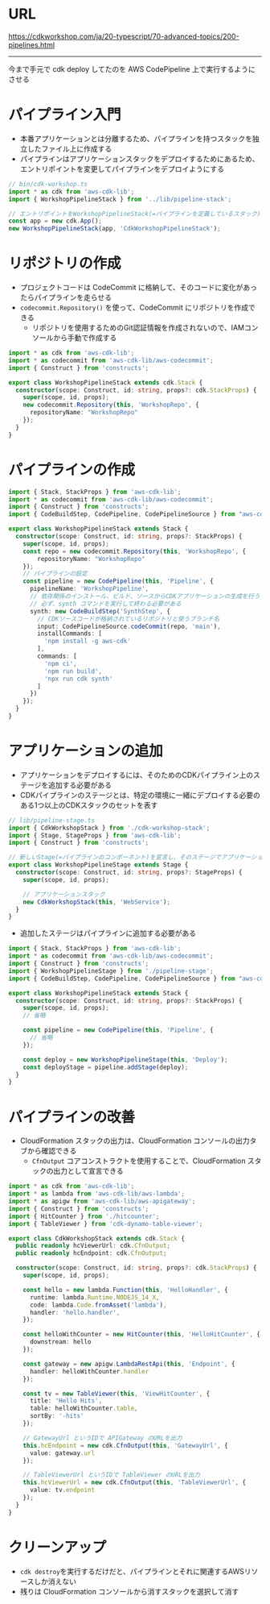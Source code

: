 # URL
https://cdkworkshop.com/ja/20-typescript/70-advanced-topics/200-pipelines.html

---

今まで手元で cdk deploy してたのを AWS CodePipeline 上で実行するようにさせる

# パイプライン入門
- 本番アプリケーションとは分離するため、パイプラインを持つスタックを独立したファイル上に作成する
- パイプラインはアプリケーションスタックをデプロイするためにあるため、エントリポイントを変更してパイプラインをデプロイようにする

```ts
// bin/cdk-workshop.ts
import * as cdk from 'aws-cdk-lib';
import { WorkshopPipelineStack } from '../lib/pipeline-stack';

// エントリポイントをWorkshopPipelineStack(=パイプラインを定義しているスタック)に変更
const app = new cdk.App();
new WorkshopPipelineStack(app, 'CdkWorkshopPipelineStack');
```

# リポジトリの作成
- プロジェクトコードは CodeCommit に格納して、そのコードに変化があったらパイプラインを走らせる
- `codecommit.Repository()` を使って、CodeCommit にリポジトリを作成できる
  - リポジトリを使用するためのGit認証情報を作成されないので、IAMコンソールから手動で作成する

```ts
import * as cdk from 'aws-cdk-lib';
import * as codecommit from 'aws-cdk-lib/aws-codecommit';
import { Construct } from 'constructs';

export class WorkshopPipelineStack extends cdk.Stack {
  constructor(scope: Construct, id: string, props?: cdk.StackProps) {
    super(scope, id, props);
    new codecommit.Repository(this, 'WorkshopRepo', {
      repositoryName: "WorkshopRepo"
    });
  }
}
```

# パイプラインの作成

```ts
import { Stack, StackProps } from 'aws-cdk-lib';
import * as codecommit from 'aws-cdk-lib/aws-codecommit';
import { Construct } from 'constructs';
import { CodeBuildStep, CodePipeline, CodePipelineSource } from "aws-cdk-lib/pipelines";

export class WorkshopPipelineStack extends Stack {
  constructor(scope: Construct, id: string, props?: StackProps) {
    super(scope, id, props);
    const repo = new codecommit.Repository(this, 'WorkshopRepo', {
        repositoryName: "WorkshopRepo"
    });
    // パイプラインの設定
    const pipeline = new CodePipeline(this, 'Pipeline', {
      pipelineName: 'WorkshopPipeline',
      // 依存関係のインストール、ビルド、ソースからCDKアプリケーションの生成を行う
      // 必ず、synth コマンドを実行して終わる必要がある
      synth: new CodeBuildStep('SynthStep', {
        // CDKソースコードが格納されているリポジトリと使うブランチ名
        input: CodePipelineSource.codeCommit(repo, 'main'),
        installCommands: [
          'npm install -g aws-cdk'
        ],
        commands: [
          'npm ci',
          'npm run build',
          'npx run cdk synth'
        ]
      })
    });
  }
}
```

# アプリケーションの追加
- アプリケーションをデプロイするには、そのためのCDKパイプライン上のステージを追加する必要がある
- CDKパイプラインのステージとは、特定の環境に一緒にデプロイする必要のある1つ以上のCDKスタックのセットを表す

```ts
// lib/pipeline-stage.ts
import { CdkWorkshopStack } from './cdk-workshop-stack';
import { Stage, StageProps } from 'aws-cdk-lib';
import { Construct } from 'constructs';

// 新しいStage(=パイプラインのコンポーネント)を宣言し、そのステージでアプリケーションスタックをインスタンス化する
export class WorkshopPipelineStage extends Stage {
  constructor(scope: Construct, id: string, props?: StageProps) {
    super(scope, id, props);

    // アプリケーションスタック
    new CdkWorkshopStack(this, 'WebService');
  }
}
```

- 追加したステージはパイプラインに追加する必要がある

```ts
import { Stack, StackProps } from 'aws-cdk-lib';
import * as codecommit from 'aws-cdk-lib/aws-codecommit';
import { Construct } from 'constructs';
import { WorkshopPipelineStage } from './pipeline-stage';
import { CodeBuildStep, CodePipeline, CodePipelineSource } from "aws-cdk-lib/pipelines";

export class WorkshopPipelineStack extends Stack {
  constructor(scope: Construct, id: string, props?: StackProps) {
    super(scope, id, props);
    // 省略

    const pipeline = new CodePipeline(this, 'Pipeline', {
      // 省略
    });

    const deploy = new WorkshopPipelineStage(this, 'Deploy');
    const deployStage = pipeline.addStage(deploy);
  }
}
```

# パイプラインの改善
- CloudFormation スタックの出力は、CloudFormation コンソールの出力タブから確認できる
  - `CfnOutput` コアコンストラクトを使用することで、CloudFormation スタックの出力として宣言できる

```ts
import * as cdk from 'aws-cdk-lib';
import * as lambda from 'aws-cdk-lib/aws-lambda';
import * as apigw from 'aws-cdk-lib/aws-apigateway';
import { Construct } from 'constructs';
import { HitCounter } from './hitcounter';
import { TableViewer } from 'cdk-dynamo-table-viewer';

export class CdkWorkshopStack extends cdk.Stack {
  public readonly hcViewerUrl: cdk.CfnOutput;
  public readonly hcEndpoint: cdk.CfnOutput;

  constructor(scope: Construct, id: string, props?: cdk.StackProps) {
    super(scope, id, props);

    const hello = new lambda.Function(this, 'HelloHandler', {
      runtime: lambda.Runtime.NODEJS_14_X,
      code: lambda.Code.fromAsset('lambda'),
      handler: 'hello.handler',
    });

    const helloWithCounter = new HitCounter(this, 'HelloHitCounter', {
      downstream: hello
    });

    const gateway = new apigw.LambdaRestApi(this, 'Endpoint', {
      handler: helloWithCounter.handler
    });

    const tv = new TableViewer(this, 'ViewHitCounter', {
      title: 'Hello Hits',
      table: helloWithCounter.table,
      sortBy: '-hits'
    });

    // GatewayUrl というIDで APIGateway のURLを出力
    this.hcEndpoint = new cdk.CfnOutput(this, 'GatewayUrl', {
      value: gateway.url
    });

    // TableViewerUrl というIDで TableViewer のURLを出力
    this.hcViewerUrl = new cdk.CfnOutput(this, 'TableViewerUrl', {
      value: tv.endpoint
    });
  }
}
```


# クリーンアップ
- `cdk destroy`を実行するだけだと、パイプラインとそれに関連するAWSリソースしか消えない
- 残りは CloudFormation コンソールから消すスタックを選択して消す
